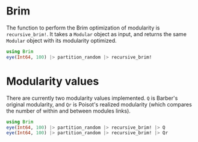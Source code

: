 # Brim

The function to perform the Brim optimization of modularity is
`recursive_brim!`. It takes a `Modular` object as input, and returns the same
`Modular` object with its modularity optimized.

``` julia
using Brim
eye(Int64, 100) |> partition_random |> recursive_brim!
```

# Modularity values

There are currently two modularity values implemented. `Q` is Barber's original
modularity, and `Qr` is Poisot's realized modularity (which compares the number
of within and between modules links).

``` julia
using Brim
eye(Int64, 100) |> partition_random |> recursive_brim! |> Q
eye(Int64, 100) |> partition_random |> recursive_brim! |> Qr
```

